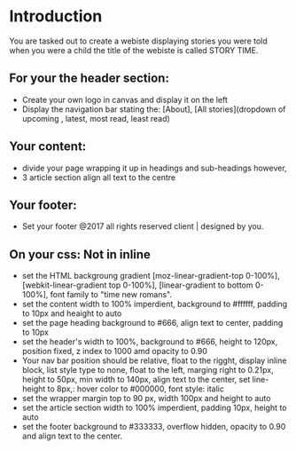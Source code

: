 # Introduction
You are tasked out to create a webiste displaying stories you were told when you were a child the title of the webiste is called STORY TIME.

## For your the header section:
* Create your own logo in canvas and display it on the left 
* Display the navigation bar stating the: [About], [All stories](dropdown of upcoming , latest, most read, least read) 
## Your content:
* divide your page wrapping it up in headings and sub-headings however,
* 3 article section align all text to the centre
## Your footer:
* Set your footer @2017 all rights reserved client | designed by you.
## On your css: Not in inline
* set the HTML backgroung gradient [moz-linear-gradient-top 0-100%], [webkit-linear-gradient top 0-100%], [linear-gradient to bottom 0-100%], font family to "time new romans".
* set the content width to 100% imperdient, background to #ffffff, padding to 10px and heaight to auto
* set the page heading background to #666, align text to center, padding to 10px
* set the header's width to 100%, background to #666, height to 120px, position fixed, z index to 1000 amd opacity to 0.90
* Your nav bar position should be relative, float to the rigght, display inline block, list style type to none, float to the left, marging right to 0.21px, height to 50px, min width to 140px, align text to the center, set line-height to 8px,: hover color to #000000, font style: italic
* set the wrapper margin top to 90 px, width 100px and height to auto
* set the article section width to 100% imperdient, padding 10px, height to auto
* set the footer background to #333333, overflow hidden, opacity to 0.90 and align text to the center.

